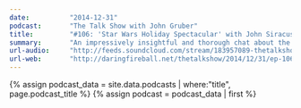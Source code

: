```yaml
---
date:          "2014-12-31"
podcast:       "The Talk Show with John Gruber"
title:         "#106: 'Star Wars Holiday Spectacular' with John Siracusa & Guy English"
summary:       "An impressively insightful and thorough chat about the Star Wars movies. Features special guests John Siracusa and Guy English. Very quality and high-class geekery in full effect here."
url-audio:     "http://feeds.soundcloud.com/stream/183957089-thetalkshow-106a.mp3"
url-web:       "http://daringfireball.net/thetalkshow/2014/12/31/ep-106"
---
```


{% assign podcast_data = site.data.podcasts | where:"title", page.podcast_title %}
{% assign podcast = podcast_data | first %}